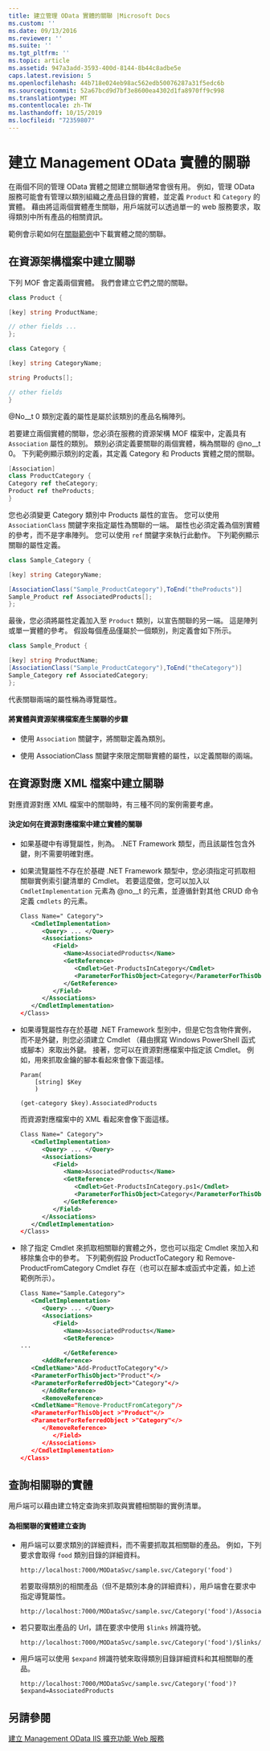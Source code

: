 ```yaml
---
title: 建立管理 OData 實體的關聯 |Microsoft Docs
ms.custom: ''
ms.date: 09/13/2016
ms.reviewer: ''
ms.suite: ''
ms.tgt_pltfrm: ''
ms.topic: article
ms.assetid: 947a3add-3593-400d-8144-8b44c8adbe5e
caps.latest.revision: 5
ms.openlocfilehash: 44b718e024eb98ac562edb50076287a31f5edc6b
ms.sourcegitcommit: 52a67bcd9d7bf3e8600ea4302d1fa8970ff9c998
ms.translationtype: MT
ms.contentlocale: zh-TW
ms.lasthandoff: 10/15/2019
ms.locfileid: "72359807"
---
```

# <a name="associating-management-odata-entities"></a>建立 Management OData 實體的關聯

在兩個不同的管理 OData 實體之間建立關聯通常會很有用。 例如，管理 OData 服務可能會有管理以類別組織之產品目錄的實體，並定義 `Product` 和 `Category` 的實體。 藉由將這兩個實體產生關聯，用戶端就可以透過單一的 web 服務要求，取得類別中所有產品的相關資訊。

範例會示範如何在[關聯範例](https://code.msdn.microsoft.com:443/windowsdesktop/Association-sample-0f0fa87e)中下載實體之間的關聯。

## <a name="creating-the-association-in-the-resource-schema-file"></a>在資源架構檔案中建立關聯

下列 MOF 會定義兩個實體。 我們會建立它們之間的關聯。

```csharp
class Product {

[key] string ProductName;

// other fields ...
};

class Category {

[key] string CategoryName;

string Products[];

// other fields
}
```

@No__t 0 類別定義的屬性是屬於該類別的產品名稱陣列。

若要建立兩個實體的關聯，您必須在服務的資源架構 MOF 檔案中，定義具有 `Association` 屬性的類別。 類別必須定義要關聯的兩個實體，稱為關聯的 @no__t 0。 下列範例顯示類別的定義，其定義 Category 和 Products 實體之間的關聯。

```csharp
[Association]
class ProductCategory {
Category ref theCategory;
Product ref theProducts;
}
```

您也必須變更 Category 類別中 Products 屬性的宣告。 您可以使用 `AssociationClass` 關鍵字來指定屬性為關聯的一端。 屬性也必須定義為個別實體的參考，而不是字串陣列。 您可以使用 `ref` 關鍵字來執行此動作。 下列範例顯示關聯的屬性定義。

```csharp
class Sample_Category {

[key] string CategoryName;

[AssociationClass("Sample_ProductCategory"),ToEnd("theProducts")]
Sample_Product ref AssociatedProducts[];
};
```

最後，您必須將屬性定義加入至 `Product` 類別，以宣告關聯的另一端。 這是陣列或單一實體的參考。 假設每個產品僅屬於一個類別，則定義會如下所示。

```csharp
class Sample_Product {

[key] string ProductName;
[AssociationClass("Sample_ProductCategory"),ToEnd("theCategory")]
Sample_Category ref AssociatedCategory;
};
```

代表關聯兩端的屬性稱為導覽屬性。

#### <a name="steps-for-associating-entities-in-the-resource-schema-file"></a>將實體與資源架構檔案產生關聯的步驟

- 使用 `Association` 關鍵字，將關聯定義為類別。

- 使用 AssociationClass 關鍵字來限定關聯實體的屬性，以定義關聯的兩端。

## <a name="creating-the-association-in-the-resource-mapping-xml-file"></a>在資源對應 XML 檔案中建立關聯

對應資源對應 XML 檔案中的關聯時，有三種不同的案例需要考慮。

#### <a name="determining-how-to-associate-entities-in-the-resource-mapping-file"></a>決定如何在資源對應檔案中建立實體的關聯

- 如果基礎中有導覽屬性，則為。 .NET Framework 類型，而且該屬性包含外鍵，則不需要明確對應。

- 如果流覽屬性不存在於基礎 .NET Framework 類型中，您必須指定可抓取相關聯實例索引鍵清單的 Cmdlet。 若要這麼做，您可以加入以 `CmdletImplementation` 元素為 @no__t 的元素，並遵循針對其他 CRUD 命令定義 `cmdlets` 的元素。

  ```xml
  Class Name=" Category">
     <CmdletImplementation>
        <Query> ... </Query>
        <Associations>
           <Field>
              <Name>AssociatedProducts</Name>
              <GetReference>
                 <Cmdlet>Get-ProductsInCategory</Cmdlet>
                 <ParameterForThisObject>Category</ParameterForThisObject>
              </GetReference>
           </Field>
        </Associations>
     </CmdletImplementation>
  </Class>
  ```

- 如果導覽屬性存在於基礎 .NET Framework 型別中，但是它包含物件實例，而不是外鍵，則您必須建立 Cmdlet （藉由撰寫 Windows PowerShell 函式或腳本）來取出外鍵。 接著，您可以在資源對應檔案中指定該 Cmdlet。 例如，用來抓取金鑰的腳本看起來會像下面這樣。

  ```
  Param(
      [string] $Key
      )

  (get-category $key).AssociatedProducts

  ```

  而資源對應檔案中的 XML 看起來會像下面這樣。

  ```xml
  Class Name=" Category">
     <CmdletImplementation>
        <Query> ... </Query>
        <Associations>
           <Field>
              <Name>AssociatedProducts</Name>
              <GetReference>
                 <Cmdlet>Get-ProductsInCategory.ps1</Cmdlet>
                 <ParameterForThisObject>Category</ParameterForThisObject>
              </GetReference>
           </Field>
        </Associations>
     </CmdletImplementation>
  </Class>
  ```

- 除了指定 Cmdlet 來抓取相關聯的實體之外，您也可以指定 Cmdlet 來加入和移除集合中的參考。 下列範例假設 ProductToCategory 和 Remove-ProductFromCategory Cmdlet 存在（也可以在腳本或函式中定義，如上述範例所示）。

  ```xml
  Class Name="Sample.Category">
     <CmdletImplementation>
        <Query> ... </Query>
        <Associations>
           <Field>
              <Name>AssociatedProducts</Name>
              <GetReference>
  ...
              </GetReference>
        <AddReference>
     <CmdletName>"Add-ProductToCategory"</>
     <ParameterForThisObject>"Product"</>
     <ParameterForReferredObject>"Category"</>
        </AddReference>
        <RemoveReference>
     <CmdletName="Remove-ProductFromCategory"/>
     <ParameterForThisObject >"Product"</>
     <ParameterForReferredObject >"Category"</>
        </RemoveReference>
           </Field>
        </Associations>
     </CmdletImplementation>
  </Class>
  ```

## <a name="querying-associated-entities"></a>查詢相關聯的實體

用戶端可以藉由建立特定查詢來抓取與實體相關聯的實例清單。

#### <a name="constructing-queries-for-associated-entities"></a>為相關聯的實體建立查詢

- 用戶端可以要求類別的詳細資料，而不需要抓取其相關聯的產品。 例如，下列要求會取得 `food` 類別目錄的詳細資料。

  ```
  http://localhost:7000/MODataSvc/sample.svc/Category('food')
  ```

  若要取得類別的相關產品（但不是類別本身的詳細資料），用戶端會在要求中指定導覽屬性。

  ```
  http://localhost:7000/MODataSvc/sample.svc/Category('food')/AssociatedProducts
  ```

- 若只要取出產品的 Url，請在要求中使用 `$links` 辨識符號。

  ```
  http://localhost:7000/MODataSvc/sample.svc/Category('food')/$links/AssociatedProducts
  ```

- 用戶端可以使用 `$expand` 辨識符號來取得類別目錄詳細資料和其相關聯的產品。

  ```
  http://localhost:7000/MODataSvc/sample.svc/Category('food')?$expand=AssociatedProducts
  ```

## <a name="see-also"></a>另請參閱

[建立 Management OData IIS 擴充功能 Web 服務](./creating-a-management-odata-web-service.md)